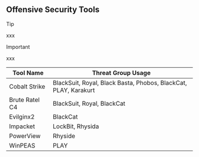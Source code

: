 ## Offensive Security Tools

> [!TIP]
> xxx

> [!IMPORTANT]
> xxx

| Tool Name | Threat Group Usage |
|---|---|
| Cobalt Strike | BlackSuit, Royal, Black Basta, Phobos, BlackCat, PLAY, Karakurt |
| Brute Ratel C4 | BlackSuit, Royal, BlackCat |
| Evilginx2 | BlackCat |
| Impacket | LockBit, Rhysida |
| PowerView | Rhyside |
| WinPEAS | PLAY |

